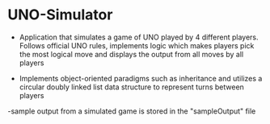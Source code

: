 # UNO-Simulator

-	Application that simulates a game of UNO played by 4 different players. Follows official UNO rules, implements logic which makes players pick the most logical move and displays the output from all moves by all players

-	Implements object-oriented paradigms such as inheritance and utilizes a circular doubly linked list data structure to represent turns between players

-sample output from a simulated game is stored in the "sampleOutput" file
